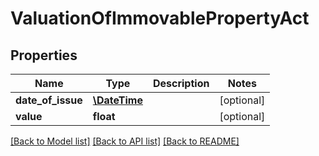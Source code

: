 # ValuationOfImmovablePropertyAct

## Properties
Name | Type | Description | Notes
------------ | ------------- | ------------- | -------------
**date_of_issue** | [**\DateTime**](\DateTime.md) |  | [optional] 
**value** | **float** |  | [optional] 

[[Back to Model list]](../README.md#documentation-for-models) [[Back to API list]](../README.md#documentation-for-api-endpoints) [[Back to README]](../README.md)


